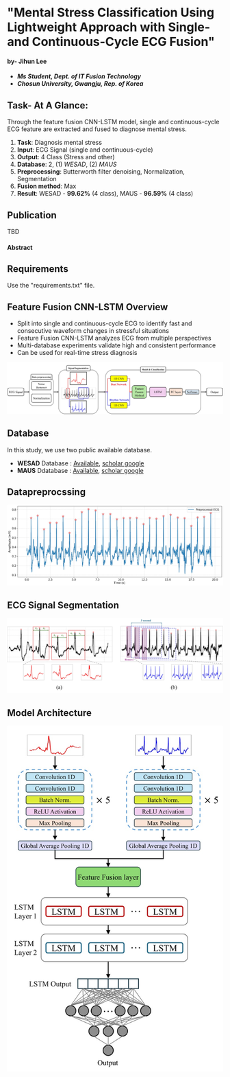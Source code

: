 # "Mental Stress Classification Using Lightweight Approach with Single- and Continuous-Cycle ECG Fusion"

#### by- Jihun Lee


+ ***Ms Student, Dept. of IT Fusion Technology***  
+ ***Chosun University, Gwangju, Rep. of Korea***


## Task- At A Glance:
Through the feature fusion CNN-LSTM model, single and continuous-cycle ECG feature are extracted and fused to diagnose mental stress.  
1. __Task__: Diagnosis mental stress
2. __Input__: ECG Signal (single and continuous-cycle)
3. __Output__:  4 Class (Stress and other)
4. __Database__: 2, (1) _WESAD_, (2) _MAUS_
5. __Preprocessing__: Butterworth filter denoising, Normalization, Segmentation
6. __Fusion method__: Max
7. __Result__: WESAD - **99.62%** (4 class), MAUS - **96.59%** (4 class)


## Publication
TBD

#### Abstract


## Requirements
Use the "requirements.txt" file.

## Feature Fusion CNN-LSTM Overview
+ Split into single and continuous-cycle ECG to identify fast and consecutive waveform changes in stressful situations
+ Feature Fusion CNN-LSTM analyzes ECG from multiple perspectives
+ Multi-database experiments validate high and consistent performance
+ Can be used for real-time stress diagnosis

![workflow](https://github.com/eejji/ECG-Feature-Fusion-CNN-LSTM/blob/main/Image/Workflow.jpg)


## Database
In this study, we use two public available database.

+ __WESAD__ Database : [Available](https://archive.ics.uci.edu/dataset/465/wesad+wearable+stress+and+affect+detection), [scholar google](https://dl.acm.org/doi/abs/10.1145/3242969.3242985)
+ __MAUS__ Ddatabase : [Available](https://ieee-dataport.org/open-access/maus-dataset-mental-workload-assessment-n-back-task-using-wearable-sensor), [scholar google](https://arxiv.org/abs/2111.02561)


## Datapreprocssing
![pre](https://github.com/eejji/ECG-Feature-Fusion-CNN-LSTM/blob/main/Image/Preprocessed_ECG.jpg)

## ECG Signal Segmentation
![seg](https://github.com/eejji/ECG-Feature-Fusion-CNN-LSTM/blob/main/Image/ECG_segmentation_process.jpg)

## Model Architecture
![model](https://github.com/eejji/ECG-Feature-Fusion-CNN-LSTM/blob/main/Image/Feature_Fusion_Model.jpg)

